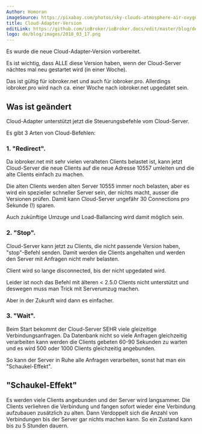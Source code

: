 ```yaml
---
Author: Homoran
imageSource: https://pixabay.com/photos/sky-clouds-atmosphere-air-oxygen-1441936/
title: Cloud-Adapter-Version
editLink: https://github.com/ioBroker/ioBroker.docs/edit/master/blog/de/2018_03_17.md
logo: de/blog/images/2018_03_17.png
---
```

Es wurde die neue Cloud-Adapter-Version vorbereitet.
<!-- ID: 877194 -->

Es ist wichtig, dass ALLE diese Version haben, wenn der Cloud-Server nächtes mal neu gestartet wird (in einer Woche).
<!-- ID: 830292 -->

Das ist gültig für iobroker.net und auch für iobroker.pro. Allerdings iobroker.pro wird nach ca. einer Woche nach iobroker.net upgedatet sein.
<!-- ID: 132711 -->

## Was ist geändert
<!-- ID: 163484 -->
Cloud-Adapter unterstützt jetzt die Steuerungsbefehle vom Cloud-Server.
<!-- ID: 322795 -->

Es gibt 3 Arten von Cloud-Befehlen:
<!-- ID: 700672 -->

### 1. "Redirect".
<!-- ID: 914365 -->
Da iobroker.net mit sehr vielen veralteten Clients belastet ist, kann jetzt Cloud-Server die neue Clients auf die neue Adresse 10557 umleiten und die alte Clients einfach zu machen.
<!-- ID: 70312 -->

Die alten Clients werden alten Server 10555 immer noch belasten, aber es wird ein spezieller schneller Server sein, der nichts macht, ausser die Versionen prüfen. Damit kann Cloud-Server ungefähr 30 Connections pro Sekunde (!) sparen.
<!-- ID: 537155 -->

Auch zukünftige Umzuge und Load-Ballancing wird damit möglich sein.
<!-- ID: 726863 -->

### 2. "Stop".
<!-- ID: 225461 -->
Cloud-Server kann jetzt zu Clients, die nicht passende Version haben, "stop"-Befehl senden. Damit werden die Clients angehalten und werden den Server mit Anfragen nicht mehr belasten.
<!-- ID: 112607 -->

Client wird so lange disconnected, bis der nicht upgedated wird.
<!-- ID: 333148 -->

Leider ist noch das Befehl mit älteren < 2.5.0 Clients nicht unterstützt und deswegen muss man Trick mit Serverumzug machen.
<!-- ID: 101539 -->

Aber in der Zukunft wird dann es einfacher.
<!-- ID: 439555 -->

### 3. "Wait".
<!-- ID: 217781 -->
Beim Start bekommt der Cloud-Server SEHR viele gleizeitige Verbindungsanfragen. Da Datenbank nicht so viele Anfragen gleichzeitig verarbeiten kann werden die Clients gebeten 60-90 Sekunden zu warten und es wird 500 oder 1000 Clients gleichzeitig angebunden.
<!-- ID: 973913 -->

So kann der Server in Ruhe alle Anfragen verarbeiten, sonst hat man ein "Schaukel-Effekt".
<!-- ID: 831482 -->

## "Schaukel-Effekt"
<!-- ID: 339790 -->
Es werden viele Clients angebunden und der Server wird langsammer. Die Clients verliehren die Verbindung und fangen sofort wieder eine Verbindung aufzubauen zusätzlich zu alten. Dann Verdoppelt sich die Anzahl von Verbindungen bis der Server gar nichts machen kann. So ein Zustand kann bis zu 5 Stunden dauern.
<!-- ID: 213097 -->

